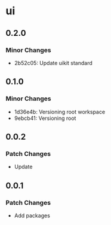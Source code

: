 # ui

## 0.2.0

### Minor Changes

- 2b52c05: Update uikit standard

## 0.1.0

### Minor Changes

- 1d36e4b: Versioning root workspace
- 9ebcb41: Versioning root

## 0.0.2

### Patch Changes

- Update

## 0.0.1

### Patch Changes

- Add packages
